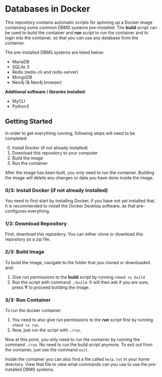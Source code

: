 # Databases in Docker

This repository contains automatic scripts for spinning up a Docker image containing some common DBMS systems pre-installed. The **build** script can be used to build the container and **run** script to run the container and to login into the container, so that you can use any database from the container.

The pre-installed DBMS systems are listed below:
- MariaDB
- SQLite 3
- Redis (redis-cli and redis-server)
- MongoDB
- Neo4j (& Neo4j browser)

**Additional software / libraries installed**:
- MyCLI
- Python3

## Getting Started

In order to get everything running, following steps will need to be completed:

0. Install Docker (if not already installed)
1. Download this repository to your computer
2. Build the image
3. Run the container

After the image has been built, you only need to run the container. Building the image will delete any changes or data you have done inside the image.

### 0/3: Install Docker (if not already installed)

You need to first start by installing Docker, if you have not yet installed that. It is recommended to install the Docker Desktop software, as that pre-configures everything.

### 1/3: Download Repository

First, download this repository. You can either clone or download this repository as a zip file.

### 2/3: Build Image

To build the image, navigate to the folder that you cloned or downloaded and:

1. Give run permissions to the **build** script by running ``chmod +x build``
2. Run the script with command ``./build``. It will then ask if you are sure, press **Y** to proceed building the image.

### 3/3: Run Container

To run the docker container:

1. You need to also give run permissions to the **run** script first by running ``chmod +x run``.
2. Now, just run the script with ``./run``.

Now at this point, you only need to run the container by running the command ``./run``. No need to run the build script anymore.
To exit out from the container, just use the command ``exit``.

Inside the container you can also find a file called ``help.txt`` in your home directory. View that file to view what commands can you use to use the pre-installed DBMS systems.
